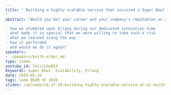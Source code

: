 ```yaml
---
title: " Building a highly scalable service that survived a Super Bowl
"
abstract: "Would you bet your career and your company's reputation on a technology you've never used in front of 110 million people tuned into a Super Bowl commercial? Well, I did. And I was a nervous wreck! We were launching a new product during a commercial at the Super Bowl 302 days away, and I was betting everything on a technology we had never used in production. I spent countless nights wavering back and forth thinking about the millions of dollars and hundreds of thousands of person hours that were on the line. Everything was resting on the shoulders of this one web service that had to handle the excessive load placed upon it when our commercial aired. The technology chosen was Erlang, a mystical, functional, dynamically compiled language that was very foreign to this eight-time Microsoft MVP. This is a story about picking the right tool for the right job, exploring other possibilities, and the difference between playing with technology and putting it into production. As a noted storyteller, I'll take you on the journey of:

· how we stumbled upon Erlang during our dedicated innovation time
· what made it so special that we were willing to take such a risk
· what we learned along the way
· how it performed
· and would we do it again"
speakers:
- _speakers/keith-elder.md
type: video
youtube_id: lXiiiLhwBI4
keywords: Super Bowl, Scalability, Erlang
date: 2019-05-24
tags: Code BEAM SF 2019
slides: /uploads/cb-sf-19-building-highly-scalable-service-at-ql-keith-elder-compressed-compressed.pdf
---
```

